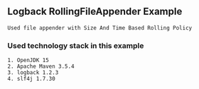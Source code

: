 ## Logback RollingFileAppender Example

	Used file appender with Size And Time Based Rolling Policy


### Used technology stack in this example

	1. OpenJDK 15
	2. Apache Maven 3.5.4
	3. logback 1.2.3
	4. slf4j 1.7.30

